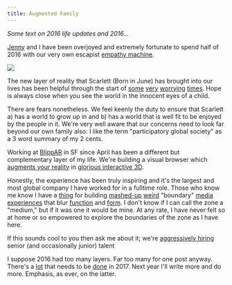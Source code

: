```yaml
---
title: Augmented Family
---
```


_Some text on 2016 life updates and 2016..._


[Jenny](http://donotlick.com) and I have been overjoyed and extremely fortunate to spend half of 2016 with our very own escapist [empathy machine](https://www.ted.com/talks/chris_milk_how_virtual_reality_can_create_the_ultimate_empathy_machine).

<a href="http://drive.google.com/uc?export=view&id=0BwyB0ZVis6ldeFhxZnBSb3BYaDQ"><img src="http://drive.google.com/uc?export=view&id=0BwyB0ZVis6ldN0VpcVJHSnJBZ0E"/></a>

The new layer of reality that Scarlett (Born in June) has brought into our lives has been helpful through the start of [some](http://money.cnn.com/2016/11/20/media/donald-trump-snl-equal-time/) [very](http://fortune.com/2016/11/18/ivanka-trump-shinzo-abe/) [worrying](https://www.theguardian.com/environment/2016/nov/22/nasa-earth-donald-trump-eliminate-climate-change-research?CMP=twt_gu) [times](http://www.dailykos.com/story/2016/11/21/1602803/-Trump-invites-network-executives-anchors-and-reporters-to-a-f-ing-firing-squad). Hope is always close when you see the world in the innocent eyes of a child.

There are fears nonetheless. We feel keenly the duty to ensure that Scarlett a) has a world to grow up in and b) has a world that is well fit to be enjoyed by the people in it. We're very well aware that our concerns need to look far beyond our own family also: I like the term "participatory global society" as a 3 word summary of my 2 cents.

Working at [BlippAR](http://blippar.com) in SF since April has been a different but complementary layer of my life. We're building a visual browser which [augments your reality](https://www.youtube.com/watch?v=byGdr7tV2sY) in [glorious interactive 3D](https://blippar.com/fr/resources/blog/2016/11/22/covent-garden-becomes-worlds-first-augmented-reality-retail-destination-powered-blippar/).  

Honestly, the experience has been truly inspiring and it's the largest and most global company I have worked for in a fulltime role. Those who know me know I have a [thing](http://sometext.com/leaving-symmetry-labs.html) for building [mashed-up](http://news.bbc.co.uk/2/hi/programmes/click_online/7039893.stm) [weird](http://idleworship.com/) "boundary" [media experiences](https://www.youtube.com/watch?v=WyScDPE8drE) that blur [function](https://github.com/childoftv/as3-websocket-server) and [form](https://vimeo.com/104574452). I don't know if I can call the zone a "medium," but if it was one it would be mine. At any rate, I have never felt so at home or so empowered to explore the boundaries of the zone as I have here.

If this sounds cool to you then ask me about it; we're [aggressively hiring](https://blippar.com/en/careers/) senior (and occasionally junior) talent

I suppose 2016 had too many layers. Far too many for one post anyway. There's a [lot](http://www.wsj.com/articles/ceos-no-longer-say-people-are-our-greatest-asset-according-to-new-report-1479412130) that needs to be [done](http://countercurrentnews.com/2016/07/leonardo-dicaprio-helps-pull-2-6-trillion-fossil-fuel-investments/) in 2017. Next year I'll write more and do more. Emphasis, as ever, on the latter.
